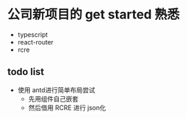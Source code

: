 # 公司新项目的 get started 熟悉
- typescript
- react-router
- rcre

## todo list
-  使用 antd进行简单布局尝试
    - 先用组件自己嵌套
    - 然后借用 RCRE 进行 json化